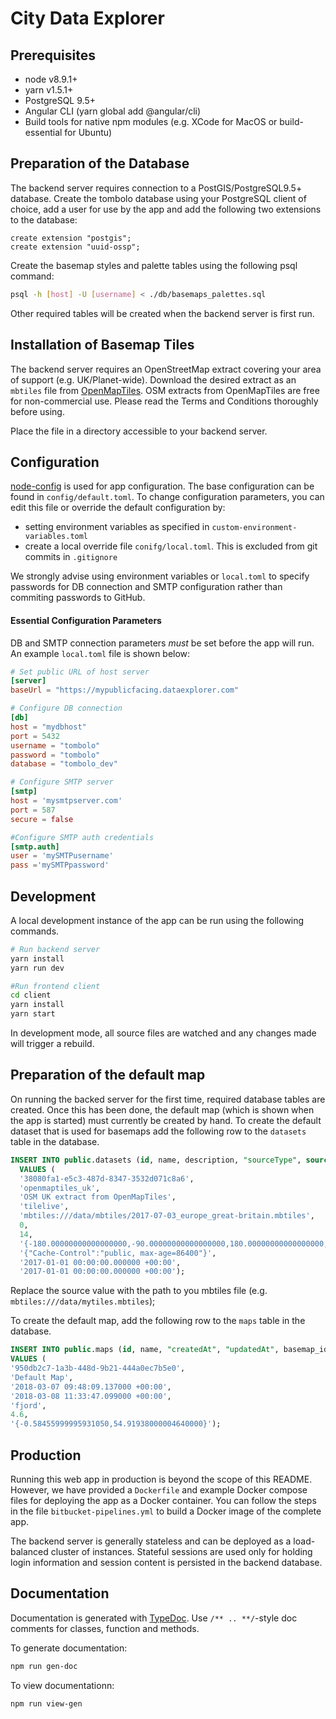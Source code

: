 City Data Explorer
==================

Prerequisites
-------------

- node v8.9.1+
- yarn v1.5.1+
- PostgreSQL 9.5+
- Angular CLI (yarn global add @angular/cli)
- Build tools for native npm modules (e.g. XCode for MacOS or build-essential for Ubuntu)

Preparation of the Database
---------------------------
The backend server requires connection to a PostGIS/PostgreSQL9.5+ database. Create the tombolo database using
your PostgreSQL client of choice, add a user for use by the app and add the following two extensions to the database:

```psql
create extension "postgis";
create extension "uuid-ossp";
```

Create the basemap styles and palette tables using the following psql command:

```bash
psql -h [host] -U [username] < ./db/basemaps_palettes.sql
```

Other required tables will be created when the backend server is first run.

Installation of Basemap Tiles 
-----------------------------
The backend server requires an OpenStreetMap extract covering your area of support (e.g. UK/Planet-wide).
Download the desired extract as an `mbtiles` file from [OpenMapTiles](https://openmaptiles.com/downloads/planet/]).
OSM extracts from OpenMapTiles are free for non-commercial use. Please read the Terms and Conditions thoroughly before using.

Place the file in a directory accessible to your backend server. 

Configuration
-------------
[node-config](https://github.com/lorenwest/node-config) is used for app configuration. The base configuration
can be found in `config/default.toml`. To change configuration parameters, you can edit this file or override
the default configuration by:
 
 - setting environment variables as specified in `custom-environment-variables.toml`
 - create a local override file `conifg/local.toml`. This is excluded from git commits in `.gitignore`
 
 We strongly advise using environment variables or `local.toml` to specify passwords
for DB connection and SMTP configuration rather than commiting passwords to GitHub.

#### Essential Configuration Parameters

DB and SMTP connection parameters *must* be set before the app will run. An example `local.toml` file is shown below:

```toml
# Set public URL of host server
[server]
baseUrl = "https://mypublicfacing.dataexplorer.com"

# Configure DB connection
[db]
host = "mydbhost"
port = 5432
username = "tombolo"
password = "tombolo"
database = "tombolo_dev"

# Configure SMTP server
[smtp]
host = 'mysmtpserver.com'
port = 587
secure = false

#Configure SMTP auth credentials
[smtp.auth]
user = 'mySMTPusername'
pass ='mySMTPpassword'

```

Development
-----------

A local development instance of the app can be run using the following commands.

```bash
# Run backend server
yarn install
yarn run dev

#Run frontend client
cd client
yarn install
yarn start
```

In development mode, all source files are watched and any changes made will trigger a rebuild.


Preparation of the default map
------------------------------
On running the backed server for the first time, required database tables are created. Once this has
been done, the default map (which is shown when the app is started) must currently be created by hand. To create
the default dataset that is used for basemaps add the following row to the `datasets` table in the database.

```sql
INSERT INTO public.datasets (id, name, description, "sourceType", source,  "minZoom", "maxZoom", extent, headers, "createdAt", "updatedAt") 
  VALUES (
  '38080fa1-e5c3-487d-8347-3532d071c8a6', 
  'openmaptiles_uk', 
  'OSM UK extract from OpenMapTiles', 
  'tilelive', 
  'mbtiles:///data/mbtiles/2017-07-03_europe_great-britain.mbtiles', 
  0, 
  14, 
  '{-180.00000000000000000,-90.00000000000000000,180.00000000000000000,90.00000000000000000}', 
  '{"Cache-Control":"public, max-age=86400"}', 
  '2017-01-01 00:00:00.000000 +00:00', 
  '2017-01-01 00:00:00.000000 +00:00');
```
Replace the source value with the path to you mbtiles file (e.g. `mbtiles:///data/mytiles.mbtiles`);

To create the default map, add the following row to the `maps` table in the database.

```sql
INSERT INTO public.maps (id, name, "createdAt", "updatedAt", basemap_id, zoom, center) 
VALUES (
'950db2c7-1a3b-448d-9b21-444a0ec7b5e0', 
'Default Map',
'2018-03-07 09:48:09.137000 +00:00',
'2018-03-08 11:33:47.099000 +00:00',
'fjord', 
4.6, 
'{-0.58455999995931050,54.91938000004640000}');
```

Production
----------

Running this web app in production is beyond the scope of this README. However, we have provided
a `Dockerfile` and example Docker compose files for deploying the app as a Docker container.
You can follow the steps in the file `bitbucket-pipelines.yml` to build a Docker image of
the complete app.

The backend server is generally stateless and can be deployed as a load-balanced cluster of instances.
Stateful sessions are used only for holding login information and session content is persisted in the
backend database.

Documentation
-------------
Documentation is generated with [TypeDoc][1]. Use `/** .. **/`-style doc comments for classes,
function and methods.

To generate documentation:
```bash
npm run gen-doc
```

To view documentationn:
```bash
npm run view-gen
```





[1]: http://typedoc.org/
